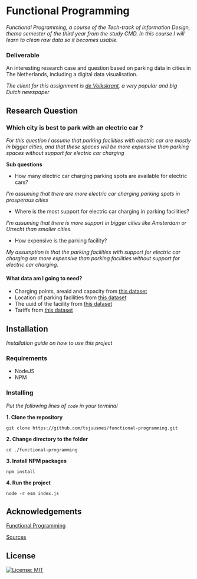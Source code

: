 # Functional Programming

*Functional Programming, a course of the Tech-track of Information Design, thema semester of the third year from the study CMD. In this course I will learn to clean raw data so it becomes usable.*

### Deliverable

An interesting research case and question based on parking data in cities in The Netherlands, including a digital data visualisation.

*The client for this assignment is [de Volkskrant](https://www.volkskrant.nl/), a very popular and big Dutch newspaper*

## Research Question

### Which city is best to park with an electric car ?

*For this question I assume that parking facilities with electric car are mostly in bigger cities, and that these spaces will be more expensive than parking spaces without support for electric car charging*

**Sub questions**

* How many electric car charging parking spots are available for electric cars?

*I'm assuming that there are more electric car charging parking spots in prosperous cities*

* Where is the most support for electric car charging in parking facilities?

*I'm assuming that there is more support in bigger cities like Amsterdam or Utrecht than smaller cities.*

* How expensive is the parking facility?

*My assumption is that the parking facilities with support for electric car charging are more expensive than parking facilities without support for electric car charging.*

#### What data am I going to need?

* Charging points, areaid and capacity from [this dataset](https://opendata.rdw.nl/resource/b3us-f26s.json?$where=chargingpointcapacity>0)
* Location of parking facilities from [this dataset](https://opendata.rdw.nl/resource/b3us-f26s.json)
* The uuid of the facility from [this dataset](https://opendata.rdw.nl/resource/mz4f-59fw.json)
* Tariffs from [this dataset](https://npropendata.rdw.nl/parkingdata/v2/)

## Installation

*Installation guide on how to use this project*

### Requirements

* NodeJS
* NPM

### Installing

*Put the following lines of `code` in your terminal*

**1. Clone the repository**

```
git clone https://github.com/tsjuusmei/functional-programming.git
```

**2. Change directory to the folder**

```
cd ./functional-programming
```

**3. Install NPM packages**

```
npm install
```

**4. Run the project**

```
node -r esm index.js
```

## Acknowledgements

[Functional Programming](https://github.com/tsjuusmei/functional-programming/wiki/Functional-Programming)

[Sources](https://github.com/tsjuusmei/functional-programming/wiki/Sources)

## License

[![License: MIT](https://img.shields.io/badge/License-MIT-yellow.svg)](https://opensource.org/licenses/MIT)
